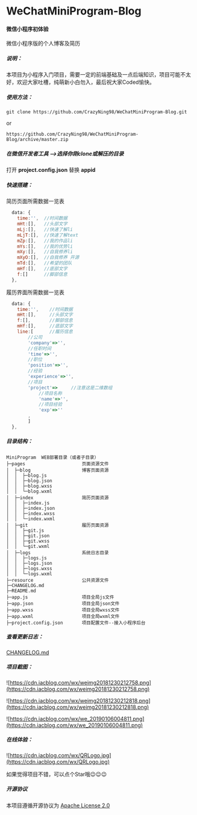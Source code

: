 # WeChatMiniProgram-Blog
#### 微信小程序初体验

微信小程序版的个人博客及简历



##### 说明：

本项目为小程序入门项目，需要一定的前端基础及一点后端知识，项目可能不太好，欢迎大家吐槽，纯萌新小白勿入，最后祝大家Coded愉快。



##### 使用方法：

```
git clone https://github.com/CrazyNing98/WeChatMiniProgram-Blog.git
```

or

```
https://github.com/CrazyNing98/WeChatMiniProgram-Blog/archive/master.zip
```

##### 在微信开发者工具 -->选择你刚clone或解压的目录

打开  **project.config.json**  替换  **appid**  



##### 快速搭建：

简历页面所需数据一览表

```javascript
  data: {
    time:'',  //时间数据  
    mHt:[],   //头部文字
    mLj:[],   //快速了解li
    mLjT:[],  //快速了解text
    mZp:[],   //我的作品li
    mYs:[],   //我的优势li
    mXy:[],   //自我修养li
    mXyO:[],  //自我修养 开源
    mTd:[],   //希望的团队
    mHf:[],   //底部文字
    f:[]      //脚部信息
  },
```

履历界面所需数据一览表

```javascript
  data: {
    time:'',    //时间数据
    mHt:[],     //头部文字
    f:[],       //脚部信息
    mHf:[],     //底部文字
    line:[		//履历信息
        //公司
		'company'=>'',
		//任职时间
		'time'=>'',
		//职位
		'position'=>'',
		//经验
		'experience'=>'',
		//项目
		'project'=>		//注意这是二维数组
        	//项目名称
        	'name'=>'',
        	//项目经验
        	'exp'=>''
        ,     
        ]     
  },
```



##### 目录结构：

```
MiniProgram  WEB部署目录（或者子目录）
├─pages						页面资源文件           	
│  ├─blog             		博客页面资源
│  │  ├─blog.js
│  │  ├─blog.json
│  │  ├─blog.wxss
│  │  └─blog.wxml
│  ├─index             		简历页面资源
│  │  ├─index.js
│  │  ├─index.json
│  │  ├─index.wxss
│  │  └─index.wxml
│  ├─git             		履历页面资源
│  │  ├─git.js
│  │  ├─git.json
│  │  ├─git.wxss
│  │  └─git.wxml
│  ├─logs             		系统日志目录
│  │  ├─logs.js
│  │  ├─logs.json
│  │  ├─logs.wxss
│  │  └─logs.wxml
├─resource					公共资源文件
├─CHANGELOG.md
├─README.md
├─app.js					项目全局js文件
├─app.json					项目全局json文件
├─app.wxss					项目全局wxss文件
├─app.wxml					项目全局wxml文件
├─project.config.json  		项目配置文件--接入小程序后台

```



##### 查看更新日志：

[CHANGELOG.md](https://github.com/CrazyNing98/WeChatMiniProgram-Blog/blob/master/CHANGELOG.md)



##### 项目截图：

![https://cdn.iacblog.com/wx/weimg20181230212758.png](https://cdn.iacblog.com/wx/weimg20181230212758.png)

![https://cdn.iacblog.com/wx/weimg20181230212818.png](https://cdn.iacblog.com/wx/weimg20181230212818.png)

![https://cdn.iacblog.com/wx/we_20190106004811.png](https://cdn.iacblog.com/wx/we_20190106004811.png)



##### 在线体验：

![https://cdn.iacblog.com/wx/QRLogo.jpg](https://cdn.iacblog.com/wx/QRLogo.jpg)

如果觉得项目不错，可以点个Star哦😉😉😉



##### 开源协议

本项目遵循开源协议为 [Apache License 2.0](https://github.com/CrazyNing98/WeChatMiniProgram-Blog/blob/master/LICENSE)













